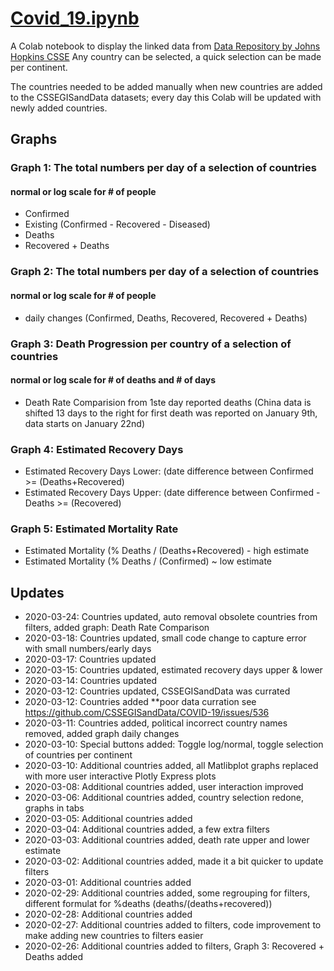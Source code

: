 # [Covid_19.ipynb](https://github.com/flow4u/public/blob/master/Covid_19.ipynb)

A Colab notebook to display the linked data from [Data Repository by Johns Hopkins CSSE](https://github.com/CSSEGISandData/COVID-19)
Any country can be selected, a quick selection can be made per continent.

The countries needed to be added manually when new countries are added to the CSSEGISandData datasets; every day this Colab will be updated with newly added countries.


## Graphs
### Graph 1: The total numbers per day of a selection of countries
#### normal or log scale for # of people
- Confirmed
- Existing (Confirmed - Recovered - Diseased)
- Deaths
- Recovered + Deaths
### Graph 2: The total numbers per day of a selection of countries
#### normal or log scale for # of people
- daily changes (Confirmed, Deaths, Recovered, Recovered + Deaths)
### Graph 3: Death Progression per country of a selection of countries
#### normal or log scale for # of deaths and # of days
- Death Rate Comparision from 1ste day reported deaths
(China data is shifted 13 days to the right for first death was reported on January 9th, data starts on January 22nd)
### Graph 4: Estimated Recovery Days
- Estimated Recovery Days Lower: (date difference between Confirmed >= (Deaths+Recovered)
- Estimated Recovery Days Upper: (date difference between Confirmed - Deaths >= (Recovered)
### Graph 5: Estimated Mortality Rate 
- Estimated Mortality (% Deaths / (Deaths+Recovered) - high estimate
- Estimated Mortality (% Deaths / (Confirmed) ~ low estimate

## Updates
- 2020-03-24: Countries updated, auto removal obsolete countries from filters, added graph: Death Rate Comparison
- 2020-03-18: Countries updated, small code change to capture error with small numbers/early days
- 2020-03-17: Countries updated
- 2020-03-15: Countries updated, estimated recovery days upper & lower
- 2020-03-14: Countries updated
- 2020-03-12: Countries updated, CSSEGISandData was currated
- 2020-03-12: Countries added **poor data curration see https://github.com/CSSEGISandData/COVID-19/issues/536
- 2020-03-11: Countries added, political incorrect country names removed, added graph daily changes
- 2020-03-10: Special buttons added: Toggle log/normal, toggle selection of countries per continent  
- 2020-03-10: Additional countries added, all Matlibplot graphs replaced with more user interactive Plotly Express plots
- 2020-03-08: Additional countries added, user interaction improved
- 2020-03-06: Additional countries added, country selection redone, graphs in tabs
- 2020-03-05: Additional countries added
- 2020-03-04: Additional countries added, a few extra filters
- 2020-03-03: Additional countries added, death rate upper and lower estimate
- 2020-03-02: Additional countries added, made it a bit quicker to update filters
- 2020-03-01: Additional countries added
- 2020-02-29: Additional countries added, some regrouping for filters, different formulat for %deaths (deaths/(deaths+recovered))
- 2020-02-28: Additional countries added
- 2020-02-27: Additional countries added to filters, code improvement to make adding new countries to filters easier
- 2020-02-26: Additional countries added to filters, Graph 3: Recovered + Deaths added

